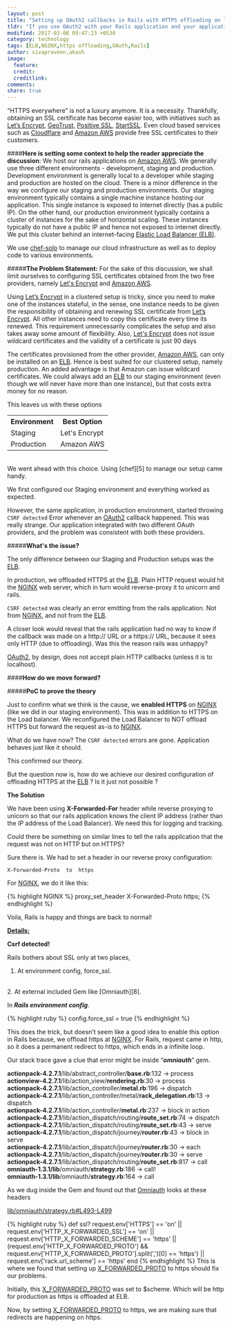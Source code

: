```yaml
---
layout: post
title: "Setting up OAuth2 callbacks in Rails with HTTPS offloading on load balancers"
tldr: "If you use OAuth2 with your Rails application and your application sits behind a load balancer (where you offload HTTPS), then you may start seeing <b>'CSRF detected'</b> errors thrown by Rails."
modified: 2017-03-08 09:47:23 +0530
category: technology
tags: [ELB,NGINX,https offloading,OAuth,Rails]
author: sivapraveen,akash
image:
  feature: 
  credit: 
  creditlink: 
comments: 
share: true
---
```


“HTTPS everywhere” is not a luxury anymore. It is a necessity. Thankfully, obtaining an SSL certificate has become easier too, with initiatives such as [Let’s Encrypt][1], [GeoTrust][10], [Positive SSL][11], [StartSSL][12]. Even cloud based services such as [Cloudflare][2] and [Amazon AWS][3] provide free SSL certificates to their customers. 

####**Here is setting some context to help the reader appreciate the discussion**:
We host our rails applications on [Amazon AWS][3]. We generally use three different environments - development, staging and production. Development environment is generally local to a developer while staging and production are hosted on the cloud. There is a minor difference in the way we configure our staging and production environments. Our staging environment typically contains a single machine instance hosting our application. This single instance is exposed to internet directly (has a public IP). On the other hand, our production environment typically contains a cluster of instances for the sake of horizontal scaling. These instances typically do not have a public IP and hence not exposed to internet directly. We put this cluster behind an internet-facing [Elastic Load Balancer (ELB)][4].

We use [chef-solo][5] to manage our cloud infrastructure as well as to deploy code to various environments.

#####**The Problem Statement:**
For the sake of this discussion, we shall limit ourselves to configuring SSL certificates obtained from the two free providers, namely [Let's Encrypt][1] and [Amazon AWS][3].

Using [Let’s Encrypt][1] in a clustered setup is tricky, since you need to make one of the instances stateful, in the sense, one instance needs to be given the responsibility of obtaining and renewing SSL certificate from [Let’s Encrypt][1]. All other instances need to copy this certificate every time its renewed. This requirement unnecessarily complicates the setup and also takes away some amount of flexibility. Also, [Let's Encrypt][1] does not issue wildcard certificates and the validity of a certificate is just 90 days

The certificates provisioned from the other provider, [Amazon AWS][3], can only be installed on an [ELB][4]. Hence is best suited for our clustered setup, namely production. An added advantage is that Amazon can issue wildcard certificates. We could always add an [ELB][4] to our staging environment (even though we will never have more than one instance), but that costs extra money for no reason. 

This leaves us with these options

<table class="custom_table">
  <tr>
    <th class="custom-t">Environment</th>
    <th class="custom-t">Best Option</th>
  </tr>
  <tr>
    <td class="custom-t">Staging</td>
    <td class="custom-t">Let's Encrypt</td>
  </tr>
  <tr>
    <td class="custom-t">Production</td>
    <td class="custom-t">Amazon AWS</td>
  </tr>
</table>
<br>
We went ahead with this choice. Using [chef][5] to manage our setup came handy.

We first configured our Staging environment and everything worked as expected. 

However, the same application, in production environment, started throwing `CSRF detected` Error whenever an [OAuth2][6] callback happened. This was really strange. Our application integrated with two different OAuth providers, and the problem was consistent with both these providers.
 
#####**What's the issue?**

The only difference between our Staging and Production setups was the [ELB][4]. 

In production, we offloaded HTTPS at the [ELB][4]. Plain HTTP request would hit the [NGINX][7] web server, which in turn would reverse-proxy it to unicorn and rails.

`CSRF detected` was clearly an error emitting from the rails application. Not from [NGINX][7], and not from the [ELB][4].

A closer look would reveal that the rails application had no way to know if the callback was made on a http:// URL or a https:// URL, because it sees only HTTP (due to offloading).  Was this the reason rails was unhappy? 

[OAuth2][6], by design, does not accept plain HTTP callbacks (unless it is to localhost).

####**How do we move forward?**

#####**PoC to prove the theory**

Just to confirm what we think is the cause, we <b>enabled HTTPS</b> on [NGINX][7] (like we did in our staging environment). This was in addition to HTTPS on the Load balancer. We reconfigured the Load Balancer to NOT offload HTTPS but forward the request as-is to [NGINX][7].

What do we have now? The `CSRF detected` errors are gone. Application behaves just like it should.

This confirmed our theory. 

But the question now is, how do we achieve our desired configuration of offloading HTTPS at the [ELB][4] ? Is it just not possible ? 

**The Solution**

We have been using <b>X-Forwarded-For</b> header while reverse proxying to unicorn so that our rails application knows the client IP address (rather than the IP address of the Load Balancer). We need this for logging and tracking.

Could there be something on similar lines to tell the rails application that the request was not on HTTP but on HTTPS?

Sure there is. We had to set a header in our reverse proxy configuration:

    X-Forwarded-Proto  to  https

For [NGINX][7], we do it like this:

{% highlight NGINX %}
  proxy_set_header X-Forwarded-Proto https;
{% endhighlight %}

Voila, Rails is happy and things are back to normal!

**<u>Details:</u>**

**Csrf detected!**

Rails bothers about SSL only at two places, 
<br>
1. At environment config, force_ssl.
<br>
2. At external included Gem like [Omniauth][8]. 
<br>

In ***Rails environment config***.

{% highlight ruby %}
  config.force_ssl = true
{% endhighlight %}

This does the trick, but doesn’t seem like a good idea to enable this option in Rails because, we offload https at [NGINX][7]. For Rails, request came in http, so it does a permanent redirect to https, which ends in a infinite loop.

Our stack trace gave a clue that error might be inside <q>***omniauth***</q> gem.

<div class="back-trace-div">
    <span class="back-trace-row"><b>actionpack-4.2.7.1</b>/lib/abstract_controller/<b>base.rb</b>:132 → process</span><br>
    <span class="back-trace-row"><b>actionview-4.2.7.1</b>/lib/action_view/<b>rendering.rb</b>:30 → process</span><br>
    <span class="back-trace-row"><b>actionpack-4.2.7.1</b>/lib/action_controller/<b>metal.rb</b>:196 → dispatch</span><br>
    <span class="back-trace-row"><b>actionpack-4.2.7.1</b>/lib/action_controller/metal/<b>rack_delegation.rb</b>:13 → dispatch</span><br>
    <span class="back-trace-row"><b>actionpack-4.2.7.1</b>/lib/action_controller/<b>metal.rb</b>:237 → block in action</span><br>
    <span class="back-trace-row"><b>actionpack-4.2.7.1</b>/lib/action_dispatch/routing/<b>route_set.rb</b>:74 → dispatch</span><br>
    <span class="back-trace-row"><b>actionpack-4.2.7.1</b>/lib/action_dispatch/routing/<b>route_set.rb</b>:43 → serve</span><br>
    <span class="back-trace-row"><b>actionpack-4.2.7.1</b>/lib/action_dispatch/journey/<b>router.rb</b>:43 → block in serve</span><br>
    <span class="back-trace-row"><b>actionpack-4.2.7.1</b>/lib/action_dispatch/journey/<b>router.rb</b>:30 → each</span><br>
    <span class="back-trace-row"><b>actionpack-4.2.7.1</b>/lib/action_dispatch/journey/<b>router.rb</b>:30 → serve</span><br>
    <span class="back-trace-row"><b>actionpack-4.2.7.1</b>/lib/action_dispatch/routing/<b>route_set.rb</b>:817 → call</span><br>
    <span class="back-trace-row"><b>omniauth-1.3.1/lib</b>/omniauth/<b>strategy.rb</b>:186 → call!</span><br>
    <span class="back-trace-row"><b>omniauth-1.3.1/lib</b>/omniauth/<b>strategy.rb</b>:164 → call</span><br>
</div>

As we dug inside the Gem and found out that [Omniauth][8] looks at these headers

<a href="https://github.com/intridea/omniauth/blob/ed1f9a8994e6b660e2eed3f85bb87c81229480fa/lib/omniauth/strategy.rb#L493-L499" target="_blank" >lib/omniauth/strategy.rb#L493-L499</a>

{% highlight ruby %}
def ssl?
  request.env['HTTPS'] == 'on' ||
  request.env['HTTP_X_FORWARDED_SSL'] == 'on' ||
  request.env['HTTP_X_FORWARDED_SCHEME'] == 'https' ||
  (request.env['HTTP_X_FORWARDED_PROTO'] && request.env['HTTP_X_FORWARDED_PROTO'].split(',')[0] == 'https') ||
  request.env['rack.url_scheme'] == 'https'
end
{% endhighlight %}
This is where we found that setting up [X_FORWARDED_PROTO][9] to https should fix our problems. 

Initially, this [X_FORWARDED_PROTO][9] was set to $scheme. Which will be http for production as https is offloaded at ELB. 

Now, by setting [X_FORWARDED_PROTO][9] to https, we are making sure that redirects are happening on https.


[1]: https://letsencrypt.org/
[2]: https://www.cloudflare.com/
[3]: https://aws.amazon.com/
[4]: https://aws.amazon.com/elasticloadbalancing/
[5]: https://docs.chef.io/chef_solo.html
[6]: https://oauth.net/2/
[7]: https://www.nginx.com/resources/wiki/
[8]: https://github.com/omniauth/omniauth
[9]: https://developer.mozilla.org/en-US/docs/Web/HTTP/Headers/X-Forwarded-Proto
[10]: https://www.geotrust.com/ssl/free-ssl-certificate/
[11]: https://www.positivessl.com/
[12]: https://www.startssl.com/